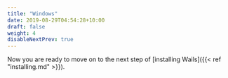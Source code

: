 ```yaml
---
title: "Windows"
date: 2019-08-29T04:54:28+10:00
draft: false
weight: 4
disableNextPrev: true
---
```



Now you are ready to move on to the next step of [installing Wails]({{< ref "installing.md" >}}).
